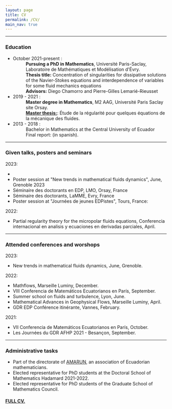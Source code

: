 ```yaml
---
layout: page
title: CV
permalink: /CV/
main_nav: true
---
```

<hr>
<h3 id="education">Education</h3>
<ul>
  <li> <dt>October 2021-present :</dt>
  <dd> <b>Pursuing a PhD in Mathematics</b>, Université Paris-Saclay, Laboratoire de Mathématiques et Modélisation d'Évry.<br>
  <b>Thesis title:</b> Concentration of singularities for dissipative solutions of the Navier-Stokes equations and interdependence of variables for some fluid mechanics equations  <br>
  <b>Advisors:</b>  Diego Chamorro and Pierre-Gilles Lemarié-Rieusset
  </dd>
  </li>
  <li> <dt>2019 - 2021 :</dt><dd> <b>Master degree in Mathematics</b>, M2 AAG, Université Paris Saclay site Orsay.<br>
  <b><a href="https://www.amarun.org/images/amarun/materiales/tesis-maestria/Llerena_2021.pdf" title="masterThesis">Master thesis:</a></b>: Étude de la régularité pour quelques équations de la mécanique des fluides.</dd>
  </li>
  <li> <dt>2013 - 2018 :</dt><dd> Bachelor in Mathematics at the Central University of Ecuador<br>
  Final report: (in spanish).</dd>
  </li>
</ul>

<hr>
<h3 id="GivenSeminars">Given talks, posters and seminars</h3>
<dl>
 <dt>2023:</dt>
  <ul>
  <li></li>
  <li>Poster session at  "New trends in mathematical fluids dynamics", June, Grenoble 2023</li>
  <li>Séminaire des doctorants en EDP, LMO, Orsay, France </li>
  <li>Séminaire des doctorants, LaMME, Evry, France </li>
  <li>Poster session at "Journées de jeunes EDPistes", Tours, France: </li>

  </ul>
  <dt>2022:</dt>
  <ul>
  <li>Partial regularity theory for the micropolar fluids equations, Conferencia internacional en analisis y ecuaciones en derivadas parciales,  April.</li> </ul> 
</dl>
<hr>
<h3 id="Attendconferences">Attended conferences and worshops</h3>
<dl>
  <dt>2023:</dt>
  <ul>
  <li>New trends in mathematical fluids dynamics, June, Grenoble.</li>
  </ul>
  <dt>2022:</dt>
  <ul>
  <li>Mathflows, Marseille Luminy, December. </li>
  <li>VIII Conferencia de Matemáticos Ecuatorianos en París, September. </li>
  <li>Summer school on fluids and turbulence, Lyon, June.</li>
  <li>Mathematical Advances in Geophysical Flows, Marseille Luminy, April.</li>
  <li>GDR EDP Conférence itinérante, Vannes, February. </li>
 </ul>
  <dt>2021:</dt>
  <ul>
  <li>VII Conferencia de Matemáticos Ecuatorianos en París, October. </li>
  <li>Les Journées du GDR AFHP 2021 -  Besançon, September. </li>
 </ul>
</dl>
<hr>
<h3 id="administrative">Administrative tasks</h3>
<ul>
  <li> Part of the directorate of  <a href="https://www.amarun.org" title="AMARUN">AMARUN</a>, an association of Ecuadorian mathematicians.
  </li>
  <li> Elected representative for PhD students at the Doctoral School of Mathematics Hadamard 2021-2022.
  </li>
  <li> Elected representative for PhD students of the Graduate School of Mathematics Council.

  </li>
</ul>
<h4>  <a href="https://www.amarun.org" title="FullCV">FULL CV.</a></h4>
